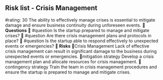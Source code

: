 

## Risk list - Crisis Management
#rating: 30
The ability to effectively manage crises is essential to mitigate damage and ensure business continuity during unforeseen events.
**💭 Questions**
💭 #question Is the startup prepared to manage and mitigate crises?
 💭 #question Are there crisis management plans and protocols in place?
 💭 #question Is the startup able to respond effectively to unexpected events or emergencies?
**🚨 Risks**
🚨Crisis Management
Lack of effective crisis management can result in significant damage to the business during unexpected events or emergencies.
🚨mitigation strategy
Develop a crisis management plan and allocate resources for crisis management.
🚨contingency strategy
Train the team in crisis management procedures and ensure the startup is prepared to manage and mitigate crises.




